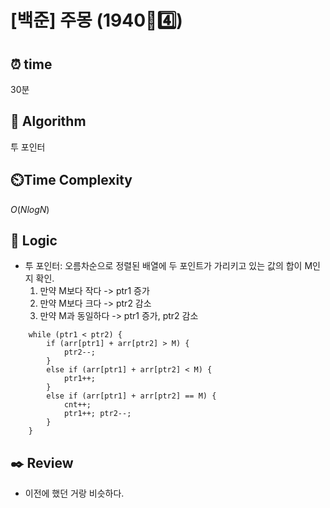# [백준] 주몽 (1940🩶4️⃣)

## ⏰  **time**

30분

## :pushpin: **Algorithm**

투 포인터

## ⏲️**Time Complexity**

$O(NlogN)$

## :round_pushpin: **Logic**

- 투 포인터: 오름차순으로 정렬된 배열에 두 포인트가 가리키고 있는 값의 합이 M인지 확인.
  1. 만약 M보다 작다 -> ptr1 증가
  2. 만약 M보다 크다 -> ptr2 감소
  3. 만약 M과 동일하다 -> ptr1 증가, ptr2 감소
```
	while (ptr1 < ptr2) {
		if (arr[ptr1] + arr[ptr2] > M) {
			ptr2--;
		}
		else if (arr[ptr1] + arr[ptr2] < M) {
			ptr1++;
		}
		else if (arr[ptr1] + arr[ptr2] == M) {
			cnt++;
			ptr1++;	ptr2--;
		}
	}
```
  

## :black_nib: **Review**

- 이전에 했던 거랑 비슷하다.
